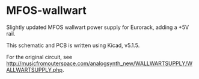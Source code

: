 # MFOS-wallwart

Slightly updated MFOS wallwart power supply for Eurorack, adding a +5V rail.

This schematic and PCB is written using Kicad, v5.1.5.

For the original circuit, see http://musicfromouterspace.com/analogsynth_new/WALLWARTSUPPLY/WALLWARTSUPPLY.php.
